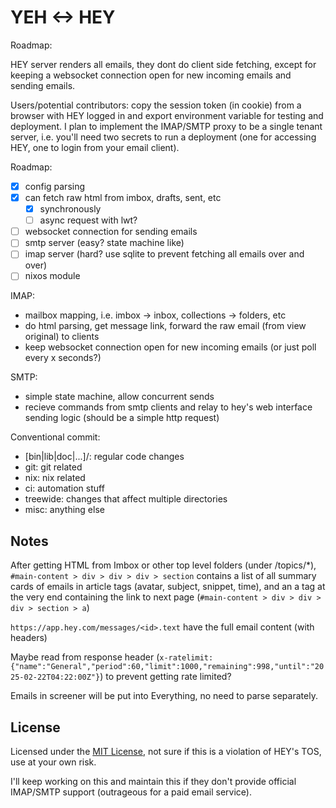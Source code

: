 # YEH <-> HEY

Roadmap:

HEY server renders all emails, they dont do client side fetching, except for
keeping a websocket connection open for new incoming emails and sending emails.

Users/potential contributors: copy the session token (in cookie) from a browser
with HEY logged in and export environment variable for testing and deployment. I
plan to implement the IMAP/SMTP proxy to be a single tenant server, i.e. you'll
need two secrets to run a deployment (one for accessing HEY, one to login from
your email client).

Roadmap:

- [x] config parsing
- [x] can fetch raw html from imbox, drafts, sent, etc
  - [x] synchronously
  - [ ] async request with lwt?
- [ ] websocket connection for sending emails
- [ ] smtp server (easy? state machine like)
- [ ] imap server (hard? use sqlite to prevent fetching all emails over and
      over)
- [ ] nixos module

IMAP:

- mailbox mapping, i.e. imbox -> inbox, collections -> folders, etc
- do html parsing, get message link, forward the raw email (from view original)
  to clients
- keep websocket connection open for new incoming emails (or just poll every x
  seconds?)

SMTP:

- simple state machine, allow concurrent sends
- recieve commands from smtp clients and relay to hey's web interface sending
  logic (should be a simple http request)

Conventional commit:

- [bin|lib|doc|...]/<module>: regular code changes
- git: git related
- nix: nix related
- ci: automation stuff
- treewide: changes that affect multiple directories
- misc: anything else

## Notes

After getting HTML from Imbox or other top level folders (under /topics/*),
`#main-content > div > div > div > section` contains a list of all summary cards
of emails in article tags (avatar, subject, snippet, time), and an a tag at the
very end containing the link to next page
(`#main-content > div > div > div > section > a`)

`https://app.hey.com/messages/<id>.text` have the full email content (with
headers)

Maybe read from response header
(`x-ratelimit: {"name":"General","period":60,"limit":1000,"remaining":998,"until":"2025-02-22T04:22:00Z"}`)
to prevent getting rate limited?

Emails in screener will be put into Everything, no need to parse separately.

## License

Licensed under the [MIT License](license.txt), not sure if this is a violation
of HEY's TOS, use at your own risk.

I'll keep working on this and maintain this if they don't provide official
IMAP/SMTP support (outrageous for a paid email service).
